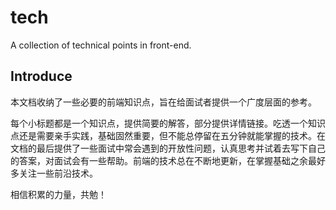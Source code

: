 # tech

A collection of technical points in front-end.

## Introduce

本文档收纳了一些必要的前端知识点，旨在给面试者提供一个广度层面的参考。

每个小标题都是一个知识点，提供简要的解答，部分提供详情链接。吃透一个知识点还是需要亲手实践，基础固然重要，但不能总停留在五分钟就能掌握的技术。在文档的最后提供了一些面试中常会遇到的开放性问题，认真思考并试着去写下自己的答案，对面试会有一些帮助。前端的技术总在不断地更新，在掌握基础之余最好多关注一些前沿技术。

相信积累的力量，共勉！

